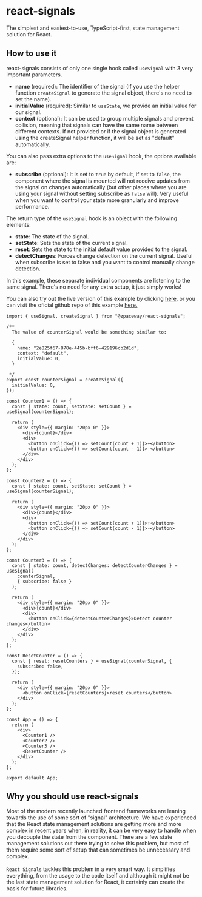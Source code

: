 # react-signals

The simplest and easiest-to-use, TypeScript-first, state management solution for React.

## How to use it

react-signals consists of only one single hook called `useSignal` with 3 very important parameters.

- **name** (required): The identifier of the signal (If you use the helper function `createSignal` to generate the signal object, there's no need to set the name).
- **initialValue** (required): Similar to `useState`, we provide an initial value for our signal.
- **context** (optional): It can be used to group multiple signals and prevent collision, meaning that signals can have the same name between different contexts. If not provided or if the signal object is generated using the createSignal helper function, it will be set as "default" automatically.

You can also pass extra options to the `useSignal` hook, the options available are:

- **subscribe** (optional): It is set to `true` by default, if set to `false`, the component where the signal is mounted will not receive updates from the signal on changes automatically (but other places where you are using your signal without setting subscribe as `false` will). Very useful when you want to control your state more granularly and improve performance.

The return type of the `useSignal` hook is an object with the following elements:

- **state**: The state of the signal.
- **setState**: Sets the state of the current signal.
- **reset**: Sets the state to the initial default value provided to the signal.
- **detectChanges**: Forces change detection on the current signal. Useful when subscribe is set to false and you want to control manually change detection.

In this example, these separate individual components are listening to the same signal. There's no need for any extra setup, it just simply works!

You can also try out the live version of this example by clicking [here](https://codesandbox.io/p/sandbox/laughing-shape-xp5q5w?selection=%5B%7B%22endColumn%22%3A1%2C%22endLineNumber%22%3A2%2C%22startColumn%22%3A1%2C%22startLineNumber%22%3A2%7D%5D&file=%2Fsrc%2FApp.tsx), or you can visit the oficial github repo of this example [here.](https://github.com/zpaceway/react-signals-counter-example)

```
import { useSignal, createSignal } from "@zpaceway/react-signals";

/**
  The value of counterSignal would be something similar to:

  {
    name: "2e825f67-878e-445b-bff6-429196cb2d1d",
    context: "default",
    initialValue: 0,
  }

 */
export const counterSignal = createSignal({
  initialValue: 0,
});

const Counter1 = () => {
  const { state: count, setState: setCount } = useSignal(counterSignal);

  return (
    <div style={{ margin: "20px 0" }}>
      <div>{count}</div>
      <div>
        <button onClick={() => setCount(count + 1)}>+</button>
        <button onClick={() => setCount(count - 1)}>-</button>
      </div>
    </div>
  );
};

const Counter2 = () => {
  const { state: count, setState: setCount } = useSignal(counterSignal);

  return (
    <div style={{ margin: "20px 0" }}>
      <div>{count}</div>
      <div>
        <button onClick={() => setCount(count + 1)}>+</button>
        <button onClick={() => setCount(count - 1)}>-</button>
      </div>
    </div>
  );
};

const Counter3 = () => {
  const { state: count, detectChanges: detectCounterChanges } = useSignal(
    counterSignal,
    { subscribe: false }
  );

  return (
    <div style={{ margin: "20px 0" }}>
      <div>{count}</div>
      <div>
        <button onClick={detectCounterChanges}>Detect counter changes</button>
      </div>
    </div>
  );
};

const ResetCounter = () => {
  const { reset: resetCounters } = useSignal(counterSignal, {
    subscribe: false,
  });

  return (
    <div style={{ margin: "20px 0" }}>
      <button onClick={resetCounters}>reset counters</button>
    </div>
  );
};

const App = () => {
  return (
    <div>
      <Counter1 />
      <Counter2 />
      <Counter3 />
      <ResetCounter />
    </div>
  );
};

export default App;
```

## Why you should use react-signals

Most of the modern recently launched frontend frameworks are leaning towards the use of some sort of "signal" architecture. We have experienced that the React state management solutions are getting more and more complex in recent years when, in reality, it can be very easy to handle when you decouple the state from the component. There are a few state management solutions out there trying to solve this problem, but most of them require some sort of setup that can sometimes be unnecessary and complex.
<br/><br/>
`React Signals` tackles this problem in a very smart way. It simplifies everything, from the usage to the code itself and although it might not be the last state management solution for React, it certainly can create the basis for future libraries.
